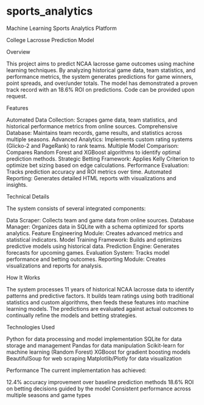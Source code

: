 # sports_analytics
Machine Learning Sports Analytics Platform

College Lacrosse Prediction Model

Overview

This project aims to predict NCAA lacrosse game outcomes using machine learning techniques. By analyzing historical game data, team statistics, and performance metrics, the system generates predictions for game winners, point spreads, and over/under totals. The model has demonstrated a proven track record with an 18.6% ROI on predictions.
Code can be provided upon request.

Features

Automated Data Collection: Scrapes game data, team statistics, and historical performance metrics from online sources.
Comprehensive Database: Maintains team records, game results, and statistics across multiple seasons.
Advanced Analytics: Implements custom rating systems (Glicko-2 and PageRank) to rank teams.
Multiple Model Comparison: Compares Random Forest and XGBoost algorithms to identify optimal prediction methods.
Strategic Betting Framework: Applies Kelly Criterion to optimize bet sizing based on edge calculations.
Performance Evaluation: Tracks prediction accuracy and ROI metrics over time.
Automated Reporting: Generates detailed HTML reports with visualizations and insights.

Technical Details

The system consists of several integrated components:

Data Scraper: Collects team and game data from online sources.
Database Manager: Organizes data in SQLite with a schema optimized for sports analytics.
Feature Engineering Module: Creates advanced metrics and statistical indicators.
Model Training Framework: Builds and optimizes predictive models using historical data.
Prediction Engine: Generates forecasts for upcoming games.
Evaluation System: Tracks model performance and betting outcomes.
Reporting Module: Creates visualizations and reports for analysis.

How It Works

The system processes 11 years of historical NCAA lacrosse data to identify patterns and predictive factors. It builds team ratings using both traditional statistics and custom algorithms, then feeds these features into machine learning models. The predictions are evaluated against actual outcomes to continually refine the models and betting strategies.

Technologies Used

Python for data processing and model implementation
SQLite for data storage and management
Pandas for data manipulation
Scikit-learn for machine learning (Random Forest)
XGBoost for gradient boosting models
BeautifulSoup for web scraping
Matplotlib/Plotly for data visualization

Performance
The current implementation has achieved:

12.4% accuracy improvement over baseline prediction methods
18.6% ROI on betting decisions guided by the model
Consistent performance across multiple seasons and game types
